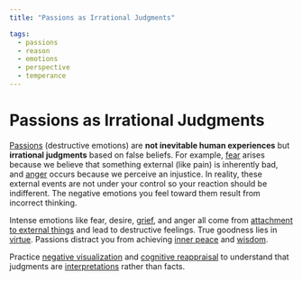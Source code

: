 ```yaml
---
title: "Passions as Irrational Judgments"

tags:
  - passions
  - reason
  - emotions
  - perspective
  - temperance
---
```


# Passions as Irrational Judgments

[Passions](destructive-emotions.md) (destructive emotions) are **not inevitable
human experiences** but **irrational judgments** based on false beliefs. For
example, [fear](fear.md) arises because we believe that something external (like
pain) is inherently bad, and [anger](anger.md) occurs because we perceive an
injustice. In reality, these external events are not under your control so your
reaction should be indifferent. The negative emotions you feel toward them
result from incorrect thinking.

Intense emotions like fear, desire, [grief](grief.md), and anger all come from
[attachment to external things](detachment-externals.md) and lead to destructive
feelings. True goodness lies in [virtue](cardinal-virtues.md). Passions distract
you from achieving [inner peace](inner-peace.md) and
[wisdom](wisdom.md).

Practice [negative visualization](negative-visualization.md) and [cognitive
reappraisal](cognitive-reappraisal.md) to understand that judgments are
[interpretations](thoughts-judgments.md) rather than facts.
